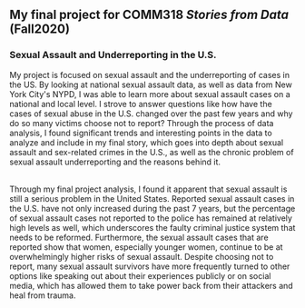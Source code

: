 ## My final project for COMM318 _Stories from Data_ (Fall2020)

### Sexual Assault and Underreporting in the U.S. 

My project is focused on sexual assault and the underreporting of cases in the US. By looking at national sexual assault data, as well as data from New York City's NYPD, I was able to learn more about sexual assault cases on a national and local level. I strove to answer questions like how have the cases of sexual abuse in the U.S. changed over the past few years and why do so many victims choose not to report? Through the process of data analysis, I found significant trends and interesting points in the data to analyze and include in my final story, which goes into depth about sexual assault and sex-related crimes in the U.S., as well as the chronic problem of sexual assault underreporting and the reasons behind it. 

<br>
Through my final project analysis, I found it apparent that sexual assault is still a serious problem in the United States. Reported sexual assault cases in the U.S. have not only increased during the past 7 years, but the percentage of sexual assault cases not reported to the police has remained at relatively high levels as well, which underscores the faulty criminal justice system that needs to be reformed. Furthermore, the sexual assault cases that are reported show that women, especially younger women, continue to be at overwhelmingly higher risks of sexual assault. Despite choosing not to report, many sexual assault survivors have more frequently turned to other options like speaking out about their experiences publicly or on social media, which has allowed them to take power back from their attackers and heal from trauma. 